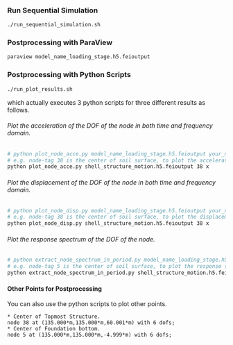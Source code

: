 ### Run Sequential Simulation
```bash
./run_sequential_simulation.sh
```

### Postprocessing with ParaView
```bash
paraview model_name_loading_stage.h5.feioutput
```

### Postprocessing with Python Scripts
```bash
./run_plot_results.sh
```
which actually executes 3 python scripts for three different results as follows.

###### Plot the acceleration of the DOF of the node in both time and frequency domain.
```bash
# python plot_node_acce.py model_name_loading_stage.h5.feioutput your_nodetag your_dof
# e.g. node-tag 38 is the center of soil surface, to plot the acceleration series in x direction of node 38 : 
python plot_node_acce.py shell_structure_motion.h5.feioutput 38 x
```

###### Plot the displacement of the DOF of the node in both time and frequency domain.
```bash
# python plot_node_disp.py model_name_loading_stage.h5.feioutput your_nodetag your_dof
# e.g. node-tag 38 is the center of soil surface, to plot the displacement series in x direction of node 38 : 
python plot_node_disp.py shell_structure_motion.h5.feioutput 38 x
```

###### Plot the response spectrum of the DOF of the node.
```bash
# python extract_node_spectrum_in_period.py model_name_loading_stage.h5.feioutput your_nodetag your_dof
# e.g. node-tag 5 is the center of soil surface, to plot the response spectrum in x direction of node 5 : 
python extract_node_spectrum_in_period.py shell_structure_motion.h5.feioutput 5 x
```

#### Other Points for Postprocessing
You can also use the python scripts to plot other points.

```
* Center of Topmost Structure.
node 38 at (135.000*m,135.000*m,60.001*m) with 6 dofs; 
* Center of Foundation bottom. 
node 5 at (135.000*m,135.000*m,-4.999*m) with 6 dofs; 
```









